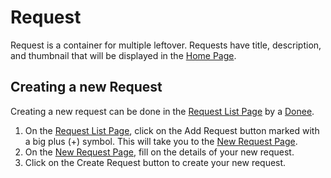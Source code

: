 # Request

Request is a container for multiple leftover. Requests have title, description, and thumbnail that will be displayed in the [Home Page]().

## Creating a new Request
Creating a new request can be done in the [Request List Page]() by a [Donee](./account.md#donee).
1. On the [Request List Page](), click on the Add Request button marked with a big plus (+) symbol. This will take you to the [New Request Page]().
2. On the [New Request Page](), fill on the details of your new request.
3. Click on the Create Request button to create your new request.